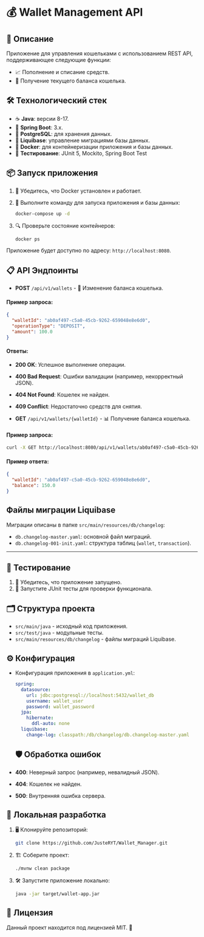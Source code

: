 # 💰 Wallet Management API

## 📜 Описание
Приложение для управления кошельками с использованием REST API, поддерживающее следующие функции:
- 📈 Пополнение и списание средств.
- 💼 Получение текущего баланса кошелька.

## 🛠️ Технологический стек
- ☕ **Java**: версии 8-17.
- 🌱 **Spring Boot**: 3.x.
- 🐘 **PostgreSQL**: для хранения данных.
- 🔄 **Liquibase**: управление миграциями базы данных.
- 🐳 **Docker**: для контейнеризации приложения и базы данных.
- 🧪 **Тестирование**: JUnit 5, Mockito, Spring Boot Test


## 📦 Запуск приложения
1. 🔧 Убедитесь, что Docker установлен и работает.
2. 🐳 Выполните команду для запуска приложения и базы данных:

   ```bash
   docker-compose up -d
   ```

4. 🔍 Проверьте состояние контейнеров:

   ```bash
   docker ps
   ```

Приложение будет доступно по адресу: `http://localhost:8080`.


## 📋 API Эндпоинты

- **POST** `/api/v1/wallets` - 🔄 Изменение баланса кошелька.

#### Пример запроса:

```json
{
  "walletId": "ab0af497-c5a0-45cb-9262-659048e8e6d0",
  "operationType": "DEPOSIT",
  "amount": 100.0
}
```

#### Ответы:
- **200 OK**: Успешное выполнение операции.
- **400 Bad Request**: Ошибки валидации (например, некорректный JSON).
- **404 Not Found**: Кошелек не найден.
- **409 Conflict**: Недостаточно средств для снятия.


- **GET** `/api/v1/wallets/{walletId}` - 📊 Получение баланса кошелька.

#### Пример запроса:

```bash
curl -X GET http://localhost:8080/api/v1/wallets/ab0af497-c5a0-45cb-9262-659048e8e6d0
```

#### Пример ответа:

```json
{
  "walletId": "ab0af497-c5a0-45cb-9262-659048e8e6d0",
  "balance": 150.0
}
```

## Файлы миграции Liquibase

Миграции описаны в папке `src/main/resources/db/changelog`:
- `db.changelog-master.yaml`: основной файл миграций.
- `db.changelog-001-init.yaml`: структура таблиц (`wallet`, `transaction`).

---

## 🧪 Тестирование
1. 📂 Убедитесь, что приложение запущено.
2. 🚦 Запустите JUnit тесты для проверки функционала.

## 🗂️ Структура проекта
- `src/main/java` - исходный код приложения.
- `src/test/java` - модульные тесты.
- `src/main/resources/db/changelog` - файлы миграций Liquibase.

## ⚙️ Конфигурация
- Конфигурация приложения в `application.yml`:

  ```yaml
  spring:
    datasource:
      url: jdbc:postgresql://localhost:5432/wallet_db
      username: wallet_user
      password: wallet_password
    jpa:
      hibernate:
        ddl-auto: none
    liquibase:
      change-log: classpath:/db/changelog/db.changelog-master.yaml
  ```

  ## 🛡️ Обработка ошибок
- **400**: Неверный запрос (например, невалидный JSON).
- **404**: Кошелек не найден.
- **500**: Внутренняя ошибка сервера.

## 📂 Локальная разработка
1. 🖥️ Клонируйте репозиторий:

   ```bash
   git clone https://github.com/JusteRYT/Wallet_Manager.git
   ```

3. 🏗️ Соберите проект:

   ```bash
   ./mvnw clean package
   ```

5. 🛠️ Запустите приложение локально:

   ```bash
   java -jar target/wallet-app.jar
   ```

## 📝 Лицензия
Данный проект находится под лицензией MIT. 📜
